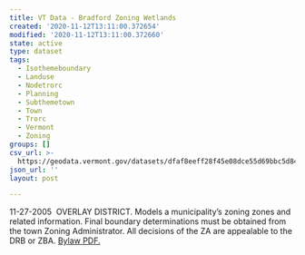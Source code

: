 ```yaml
---
title: VT Data - Bradford Zoning Wetlands
created: '2020-11-12T13:11:00.372654'
modified: '2020-11-12T13:11:00.372660'
state: active
type: dataset
tags:
  - Isothemeboundary
  - Landuse
  - Nodetrorc
  - Planning
  - Subthemetown
  - Town
  - Trorc
  - Vermont
  - Zoning
groups: []
csv_url: >-
  https://geodata.vermont.gov/datasets/dfaf8eeff28f45e08dce55d69bbc5d84_0.csv?outSR=%7B%22latestWkid%22%3A3857%2C%22wkid%22%3A102100%7D
json_url: ''
layout: post

---
```

11-27-2005  OVERLAY DISTRICT. Models a municipality’s zoning zones and related information. Final boundary determinations must be obtained from the town Zoning Administrator. All decisions of the ZA are appealable to the DRB or ZBA. <a href='https://www.trorc.org/wp-content/uploads/2013/11/brzo102705.pdf' target='_blank'>Bylaw PDF.</a>
